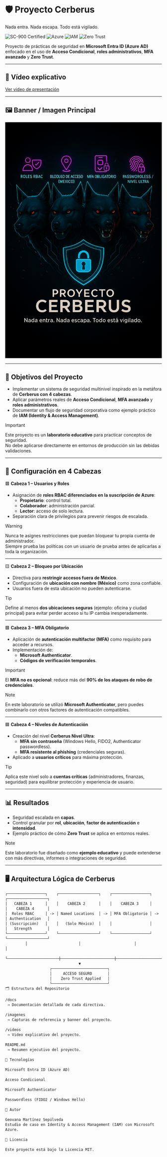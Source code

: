 # 🛡️ Proyecto Cerberus  
Nada entra. Nada escapa. Todo está vigilado.  

![SC-900 Certified](https://img.shields.io/badge/Microsoft%20SC--900-Certified-blue)
![Azure](https://img.shields.io/badge/Microsoft%20Azure-Cloud%20Security-0078D4?logo=microsoftazure)
![IAM](https://img.shields.io/badge/Identity%20%26%20Access%20Management-IAM-orange)
![Zero Trust](https://img.shields.io/badge/Zero%20Trust-Security-green)

Proyecto de prácticas de seguridad en **Microsoft Entra ID (Azure AD)** enfocado en el uso de **Acceso Condicional**, **roles administrativos**, **MFA avanzado** y **Zero Trust**.

---

## 🎥 Vídeo explicativo
[Ver video de presentación](./videos/video-cerberus.mp4)

---

## 🖼️ Banner / Imagen Principal
![Proyecto Cerberus](./imagenes/proyecto-cerberus.png)

---

## 📌 Objetivos del Proyecto
- Implementar un sistema de seguridad multinivel inspirado en la metáfora de **Cerberus con 4 cabezas**.  
- Aplicar parámetros reales de **Acceso Condicional**, **MFA avanzado** y **roles administrativos**.  
- Documentar un flujo de seguridad corporativa como ejemplo práctico de **IAM (Identity & Access Management)**.

> [!IMPORTANT]
> Este proyecto es un **laboratorio educativo** para practicar conceptos de seguridad.  
> No debe aplicarse directamente en entornos de producción sin las debidas validaciones.

---

## 🔑 Configuración en 4 Cabezas

🟥 **Cabeza 1 – Usuarios y Roles**  
- Asignación de **roles RBAC diferenciados en la suscripción de Azure**:
  - **Propietario**: control total.  
  - **Colaborador**: administración parcial.  
  - **Lector**: acceso de solo lectura.  
- Separación clara de privilegios para prevenir riesgos de escalada.

> [!WARNING]
> Nunca te asignes restricciones que puedan bloquear tu propia cuenta de administrador.  
> Siempre prueba las políticas con un usuario de prueba antes de aplicarlas a toda la organización.

---

🟨 **Cabeza 2 – Bloqueo por Ubicación**  
- Directiva para **restringir accesos fuera de México**.  
- Configuración de **ubicación con nombre (México)** como zona confiable.  
- Usuarios fuera de esta ubicación no pueden autenticarse.

> [!TIP]
> Define al menos **dos ubicaciones seguras** (ejemplo: oficina y ciudad principal) para evitar perder acceso si tu IP cambia inesperadamente.

---

🟩 **Cabeza 3 – MFA Obligatorio**  
- Aplicación de **autenticación multifactor (MFA)** como requisito para acceder a recursos.  
- Implementación de:
  - **Microsoft Authenticator**.  
  - **Códigos de verificación temporales**.

> [!IMPORTANT]
> El **MFA no es opcional**: reduce más del **90% de los ataques de robo de credenciales**.

> [!NOTE]
> En este laboratorio se utilizó **Microsoft Authenticator**, pero puedes combinarlo con otros factores de autenticación compatibles.

---

🟦 **Cabeza 4 – Niveles de Autenticación**  
- Creación del nivel **Cerberus Nivel Ultra**:
  - **MFA sin contraseña** (Windows Hello, FIDO2, Authenticator passwordless).
  - **MFA resistente al phishing** (credenciales seguras).
- Aplicado a **usuarios críticos** para máxima protección.

> [!TIP]
> Aplica este nivel solo a **cuentas críticas** (administradores, finanzas, seguridad) para equilibrar protección y experiencia de usuario.

---

## 📊 Resultados
- Seguridad escalada en **capas**.  
- Control granular por **rol**, **ubicación**, **factor de autenticación** e **intensidad**.  
- Ejemplo práctico de cómo **Zero Trust** se aplica en entornos reales.

> [!NOTE]
> Este laboratorio fue diseñado como **ejemplo educativo** y puede extenderse con más directivas, informes o integraciones de seguridad.

---

## 🖥️ Arquitectura Lógica de Cerberus

```text
┌─────────────────┐    ┌──────────────────┐    ┌─────────────────┐    ┌──────────────────┐
│   CABEZA 1      │    │    CABEZA 2      │    │    CABEZA 3     │    │    CABEZA 4      │
│  Roles RBAC     │ -> │ Named Locations  │ -> │ MFA Obligatorio │ -> │ Authentication   │
│ (Suscripción)   │    │   (Solo México)  │    │                 │    │   Strength       │
└─────────────────┘    └──────────────────┘    └─────────────────┘    └──────────────────┘
         │                       │                        │                       │
         └───────────────────────┼────────────────────────┼───────────────────────┘
                                 ▼
                    ┌─────────────────────────┐
                    │     ACCESO SEGURO       │
                    │    Zero Trust Applied   │
                    └─────────────────────────┘
🗂️ Estructura del Repositorio

/docs
 → Documentación detallada de cada directiva.

/imagenes
 → Capturas de referencia y banner del proyecto.

/videos
 → Video explicativo del proyecto.

README.md
 → Resumen ejecutivo del proyecto.

🚀 Tecnologías

Microsoft Entra ID (Azure AD)

Acceso Condicional

Microsoft Authenticator

Passwordless (FIDO2 / Windows Hello)

📌 Autor

Geovana Martínez Sepúlveda
Estudio de caso en Identity & Access Management (IAM) con Microsoft Azure.

📜 Licencia

Este proyecto está bajo la Licencia MIT.
